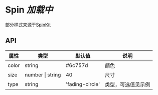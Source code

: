 # Spin *加载中*

部分样式来源于[SpinKit](https://github.com/tobiasahlin/SpinKit)

<example />

## API

| 属性 | 类型 | 默认值 | 说明 |
| --- | --- | --- | --- |
| color | string | #6c757d | 颜色 |
| size | number \| string | 40 | 尺寸 |
| type | string | 'fading-circle' | 类型，可选值见示例 |